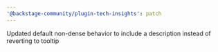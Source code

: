 ```yaml
---
'@backstage-community/plugin-tech-insights': patch
---
```


Updated default non-dense behavior to include a description instead of reverting to tooltip
